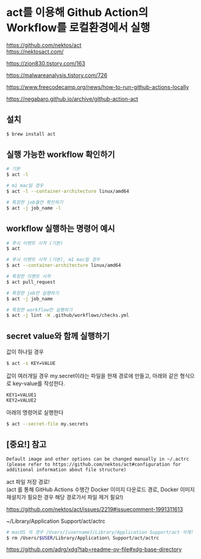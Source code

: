 # act를 이용해 Github Action의 Workflow를 로컬환경에서 실행

https://github.com/nektos/act  
https://nektosact.com/

https://zion830.tistory.com/163

https://malwareanalysis.tistory.com/726

https://www.freecodecamp.org/news/how-to-run-github-actions-locally

https://negabaro.github.io/archive/github-action-act

## 설치

```bash
$ brew install act
```

## 실행 가능한 workflow 확인하기

```bash
# 기본
$ act -l

# m1 mac일 경우
$ act -l --container-architecture linux/amd64

# 특정한 job들만 확인하기
$ act -j job_name -l
```

## workflow 실행하는 명령어 예시

```bash
# 푸시 이벤트 시작 (기본)
$ act

# 푸시 이벤트 시작 (기본), m1 mac일 경우
$ act --container-architecture linux/amd64

# 특정한 이벤트 시작
$ act pull_request

# 특정한 job만 실행하기
$ act -j job_name

# 특정한 workflow만 실행하기
$ act -j lint -W .github/workflows/checks.yml
```

## secret value와 함께 실행하기

값이 하나일 경우

```bash
$ act -s KEY=VALUE
```

값이 여러개일 경우 my.secret이라는 파일을 현재 경로에 만들고, 아래와 같은 형식으로 key-value를 작성한다.

```
KEY1=VALUE1
KEY2=VALUE2
```

아래의 명령어로 실행한다

```bash
$ act --secret-file my.secrets
```

## [중요!] 참고

```
Default image and other options can be changed manually in ~/.actrc (please refer to https://github.com/nektos/act#configuration for additional information about file structure)
```

act 파일 저장 경로!  
(act 를 통해 GitHub Actions 수행간 Docker 이미지 다운로드 경로, Docker 이미지 재설치가 필요한 경우 해당 경로가서 파일 제거 필요!)

https://github.com/nektos/act/issues/2219#issuecomment-1991311613

~/Library/Application Support/act/actrc

```bash
# macOS 의 경우 /Users/[username]/Library/Application Support/act 삭제!
$ rm /Users/$USER/Library/Application\ Support/act/actrc
```

https://github.com/adrg/xdg?tab=readme-ov-file#xdg-base-directory
